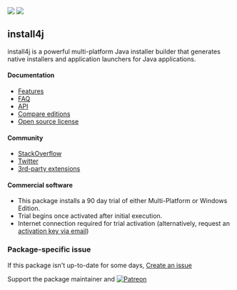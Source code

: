 [![](https://img.shields.io/chocolatey/v/install4j?color=green&label=install4j)](https://chocolatey.org/packages/install4j) [![](https://img.shields.io/chocolatey/dt/install4j)](https://chocolatey.org/packages/install4j)

## install4j

install4j is a powerful multi-platform Java installer builder that generates native installers and application launchers for Java applications.

#### Documentation
* [Features](https://www.ej-technologies.com/products/install4j/features.html)
* [FAQ](https://www.ej-technologies.com/buy/install4j/faq.html)
* [API](https://www.ej-technologies.com/resources/install4j/help/api/index.html)
* [Compare editions](https://www.ej-technologies.com/products/install4j/editions.html)
* [Open source license](https://www.ej-technologies.com/buy/install4j/openSource/)

#### Community
* [StackOverflow](https://stackoverflow.com/questions/tagged/install4j)
* [Twitter](https://twitter.com/IngoKegel)
* [3rd-party extensions](https://www.ej-technologies.com/products/install4j/extensions.html)

#### Commercial software
* This package installs a 90 day trial of either Multi-Platform or Windows Edition.
* Trial begins once activated after initial execution.
* Internet connection required for trial activation (alternatively, request an [activation key via email](https://www.ej-technologies.com/download/install4j/trial))

### Package-specific issue
If this package isn't up-to-date for some days, [Create an issue](https://github.com/tunisiano187/Choco-packages/issues/new/choose)

Support the package maintainer and [![Patreon](https://cdn.jsdelivr.net/gh/tunisiano187/choco-packages@f986b7f5de3afc021180256752805698d4efbc38/icons/patreon.png)](https://www.patreon.com/tunisiano)
